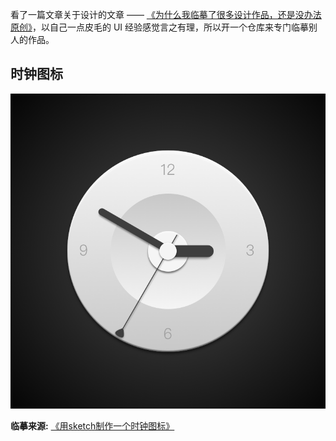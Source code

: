 看了一篇文章关于设计的文章 —— [《为什么我临摹了很多设计作品，还是没办法原创》](https://www.uisdc.com/copy-not-lead-to-original#loopNav)，以自己一点皮毛的 UI 经验感觉言之有理，所以开一个仓库来专门临摹别人的作品。



## 时钟图标

![general](images/时钟图标.png)

**临摹来源:**  [《用sketch制作一个时钟图标》](http://www.ui.cn/detail/102863.html)

